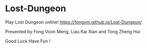 # Lost-Dungeon
Play Lost Dungeon online! https://fongvm.github.io/Lost-Dungeon/

Presented by Fong Voon Meng, Liau Kai Xian and Tong Zheng Hui

Good Luck Have Fun !
